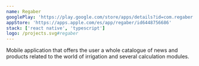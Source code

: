 ```yaml
---
name: Regaber
googlePlay: 'https://play.google.com/store/apps/details?id=com.regaber'
appStore: 'https://apps.apple.com/es/app/regaber/id6448756686'
stack: ['react native', 'typescript']
logo: /projects.svg#regaber
---
```


Mobile application that offers the user a whole catalogue of news and products
related to the world of irrigation and several calculation modules.
